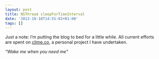 ```yaml
---
layout: post
title: NSThread sleepForTimeInterval
date: '2013-10-10T14:55:02+01:00'
tags: []
---
```

Just a note: I’m putting the blog to bed for a little while. All current efforts are spent on [clime.co](http://clime.co), a personal project I have undertaken.

_“Wake me when you need me”_
